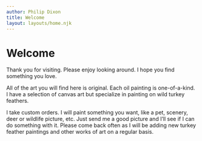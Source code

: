 ```yaml
---
author: Philip Dixon
title: Welcome
layout: layouts/home.njk
---
```


# Welcome

Thank you for visiting. Please enjoy looking around. I hope you find something you love.

All of the art you will find here is original. Each oil painting is one-of-a-kind. I have a selection of canvas art but specialize in painting on wild turkey feathers.

I take custom orders. I will paint something you want, like a pet, scenery, deer or wildlife picture, etc. Just send me a good picture and I’ll see if I can do something with it. Please come back often as I will be adding new turkey feather paintings and other works of art on a regular basis.
